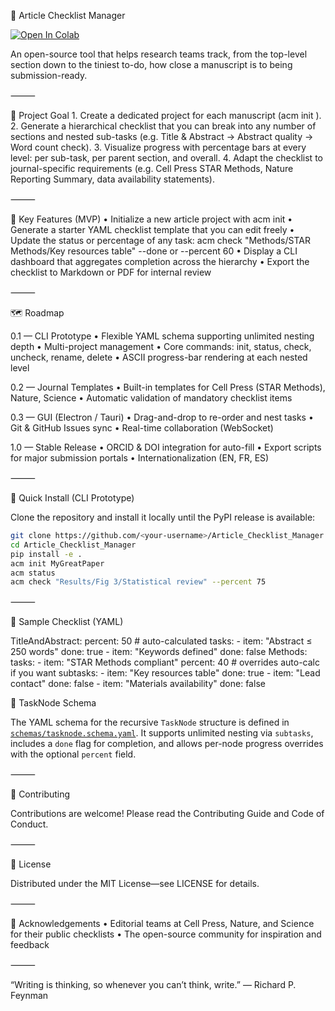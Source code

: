 📝 Article Checklist Manager

[![Open In Colab](https://colab.research.google.com/assets/colab-badge.svg)](https://colab.research.google.com/github/<your-username>/Article_Checklist_Manager/blob/main/Colab_Tutorial.ipynb)

An open-source tool that helps research teams track, from the top-level section down to the tiniest to-do, how close a manuscript is to being submission-ready.

⸻

🚀 Project Goal
	1.	Create a dedicated project for each manuscript (acm init <ProjectName>).
	2.	Generate a hierarchical checklist that you can break into any number of sections and nested sub-tasks (e.g. Title & Abstract → Abstract quality → Word count check).
	3.	Visualize progress with percentage bars at every level: per sub-task, per parent section, and overall.
	4.	Adapt the checklist to journal-specific requirements (e.g. Cell Press STAR Methods, Nature Reporting Summary, data availability statements).

⸻

🧩 Key Features (MVP)
	•	Initialize a new article project with acm init <ProjectName>
	•	Generate a starter YAML checklist template that you can edit freely
	•	Update the status or percentage of any task: acm check "Methods/STAR Methods/Key resources table" --done or --percent 60
	•	Display a CLI dashboard that aggregates completion across the hierarchy
	•	Export the checklist to Markdown or PDF for internal review

⸻

🗺️ Roadmap

0.1 — CLI Prototype
	•	Flexible YAML schema supporting unlimited nesting depth
	•	Multi-project management
	•	Core commands: init, status, check, uncheck, rename, delete
	•	ASCII progress-bar rendering at each nested level

0.2 — Journal Templates
	•	Built-in templates for Cell Press (STAR Methods), Nature, Science
	•	Automatic validation of mandatory checklist items

0.3 — GUI (Electron / Tauri)
	•	Drag-and-drop to re-order and nest tasks
	•	Git & GitHub Issues sync
	•	Real-time collaboration (WebSocket)

1.0 — Stable Release
	•	ORCID & DOI integration for auto-fill
	•	Export scripts for major submission portals
	•	Internationalization (EN, FR, ES)

⸻

🔧 Quick Install (CLI Prototype)

Clone the repository and install it locally until the PyPI release is available:

```bash
git clone https://github.com/<your-username>/Article_Checklist_Manager.git
cd Article_Checklist_Manager
pip install -e .
acm init MyGreatPaper
acm status
acm check "Results/Fig 3/Statistical review" --percent 75
```


⸻

📝 Sample Checklist (YAML)

TitleAndAbstract:
  percent: 50          # auto-calculated
  tasks:
    - item: "Abstract ≤ 250 words"
      done: true
    - item: "Keywords defined"
      done: false
Methods:
  tasks:
    - item: "STAR Methods compliant"
      percent: 40      # overrides auto-calc if you want
      subtasks:
        - item: "Key resources table"
          done: true
        - item: "Lead contact"
          done: false
        - item: "Materials availability"
          done: false

🔖 TaskNode Schema

The YAML schema for the recursive `TaskNode` structure is defined in
[`schemas/tasknode.schema.yaml`](schemas/tasknode.schema.yaml). It supports
unlimited nesting via `subtasks`, includes a `done` flag for completion, and
allows per-node progress overrides with the optional `percent` field.

⸻

🤝 Contributing

Contributions are welcome! Please read the Contributing Guide and Code of Conduct.

⸻

📜 License

Distributed under the MIT License—see LICENSE for details.

⸻

🙏 Acknowledgements
	•	Editorial teams at Cell Press, Nature, and Science for their public checklists
	•	The open-source community for inspiration and feedback

⸻

“Writing is thinking, so whenever you can’t think, write.” — Richard P. Feynman
